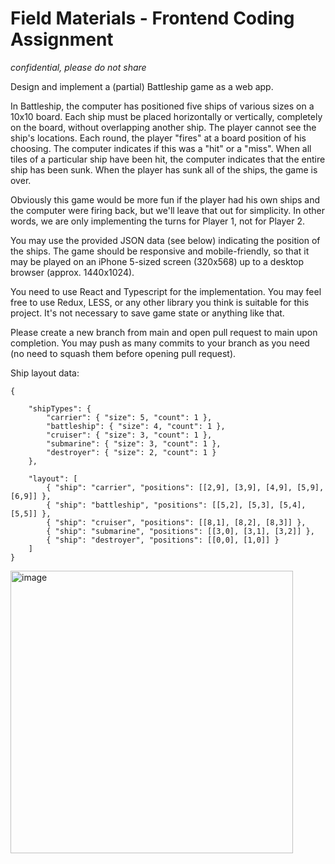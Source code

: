 # Field Materials - Frontend Coding Assignment

*confidential, please do not share*

Design and implement a (partial) Battleship game as a web app.

In Battleship, the computer has positioned five ships of various sizes on a 10x10 board. Each ship must be placed horizontally or vertically, completely on the board, without overlapping another ship. The player cannot see the ship's locations. Each round, the player "fires" at a board position of his choosing. The computer indicates if this was a "hit" or a "miss". When all tiles of a particular ship have been hit, the computer indicates that the entire ship has been sunk. When the player has sunk all of the ships, the game is over.

Obviously this game would be more fun if the player had his own ships and the computer were firing back, but we'll leave that out for simplicity. In other words, we are only implementing the turns for Player 1, not for Player 2.

You may use the provided JSON data (see below) indicating the position of the ships. The game should be responsive and mobile-friendly, so that it may be played on an iPhone 5-sized screen (320x568) up to a desktop browser (approx. 1440x1024).

You need to use React and Typescript for the implementation. You may feel free to use Redux, LESS, or any other library you think is suitable for this project. It's not necessary to save game state or anything like that.

Please create a new branch from main and open pull request to main upon completion. You may push as many commits to your branch as you need (no need to squash them before opening pull request).

Ship layout data:
```
{

    "shipTypes": {
        "carrier": { "size": 5, "count": 1 },
        "battleship": { "size": 4, "count": 1 },
        "cruiser": { "size": 3, "count": 1 },
        "submarine": { "size": 3, "count": 1 },
        "destroyer": { "size": 2, "count": 1 }
    },

    "layout": [
        { "ship": "carrier", "positions": [[2,9], [3,9], [4,9], [5,9], [6,9]] },
        { "ship": "battleship", "positions": [[5,2], [5,3], [5,4], [5,5]] },
        { "ship": "cruiser", "positions": [[8,1], [8,2], [8,3]] },
        { "ship": "submarine", "positions": [[3,0], [3,1], [3,2]] },
        { "ship": "destroyer", "positions": [[0,0], [1,0]] }
    ]
}
```


<img width="452" alt="image" src="https://user-images.githubusercontent.com/103999766/165146192-e71c1d15-1682-41a4-bf14-3c39bd8c1d8e.png">
